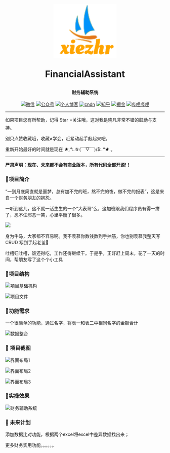 <p align="center">
	<img alt="logo" width="200px" src="imgs/logo.png">
</p>
<h1 align="center" style="margin: 30px 0 30px; font-weight: bold;"> FinancialAssistant</h1>
<h4 align="center">财务辅助系统</h4>
<p align="center">
  <a href="https://gitee.com/xiezhr/image-learn-bed/raw/master/image/wx.jpg"><img src="https://img.shields.io/badge/weChat-%E5%BE%AE%E4%BF%A1%E5%8F%B7-green.svg" alt="微信"></a>
  <a href="https://gitee.com/xiezhr/image-learn-bed/raw/master/image/微信公众号.png"><img src="https://img.shields.io/badge/%E5%85%AC%E4%BC%97%E5%8F%B7-XiezhrSpace-blue.svg" alt="公众号"></a>
  <a href="https://www.xiezhrspace.cn"><img src="https://img.shields.io/badge/%E4%B8%AA%E4%BA%BA%E5%8D%9A%E5%AE%A2-www.xiezhrspace.cn-orange.svg" alt="个人博客"></a>
  <a href="https://blog.csdn.net/rong09_13"><img src="https://img.shields.io/badge/csdn-CSDN-red.svg" alt="cndn"></a>
   <a href="https://www.zhihu.com/people/rong-xie-49-35/posts"><img 		         src="https://img.shields.io/badge/zhihu-%E7%9F%A5%E4%B9%8E-blue.svg" alt="知乎"></a>
  <a href="https://juejin.im/user/1829211147871415"><img src="https://img.shields.io/badge/juejin-%E6%8E%98%E9%87%91-9cf.svg" alt="掘金"></a>
  <a href="https://space.bilibili.com/305330347"><img src="https://img.shields.io/badge/bilibili-%E5%93%94%E5%93%A9%E5%93%94%E5%93%A9-critical.svg" alt="哔哩哔哩"></a> 
</p>


-----

如果项目您有所帮助，记得 Star ⭐关注哦，这对我是晓凡非常不错的鼓励与支持。

别只点赞收藏哦，收藏≠学会，赶紧动起手敲起来吧。

重新开始最好的时间就是现在 *★,°*:.☆(￣▽￣)/$:*.°★* 。

--------



**严肃声明：现在、未来都不会有商业版本，所有代码全部开源!！**

### 🍉项目简介

“一到月底简直就是噩梦，总有加不完的班，熬不完的夜，做不完的报表”，这是来自一个财务朋友的抱怨。

一听到这儿，这不就一活生生的一个“大表哥”么，这加班跟我们程序员有得一拼了，忍不住邪恶一笑，心里平衡了很多。

![](http://blog.xiezhrspace.cn/blog-img/20240816222336.gif)

身为牛马，大家都不容易啊。我不羡慕你数钱数到手抽筋，你也别羡慕我整天写CRUD 写到手起老茧🤣

吐槽归吐槽，饭还得吃，工作还得继续干。于是乎，正好赶上周末，花了一天的时间，帮朋友写了这个个小工具

### 🍊项目结构

![项目基础机构](http://blog.xiezhrspace.cn/blog-img/image-20241010211541396.png)

![项目文件](http://blog.xiezhrspace.cn/blog-img/image-20241010211649907.png)

### 🥪功能需求

一个很简单的功能，通过名字，将表一和表二中相同名字的金额合计

![数据整合](http://blog.xiezhrspace.cn/blog-img/image-20240816233123797.png)



### 🍠 项目截图

![界面布局1](http://blog.xiezhrspace.cn/blog-img/image-20240816235156842.png)

![界面布局2](http://blog.xiezhrspace.cn/blog-img/image-20240816235256202.png)

![界面布局3](http://blog.xiezhrspace.cn/blog-img/image-20240816235334465.png)



### 🍋实操效果

![财务辅助系统](http://blog.xiezhrspace.cn/blog-img/财务辅助系统.gif)



 ### 🍅 未来计划

添加数据比对功能，根据两个excel将excel中差异数据找出来；

更多财务实用功能。。。。。。
